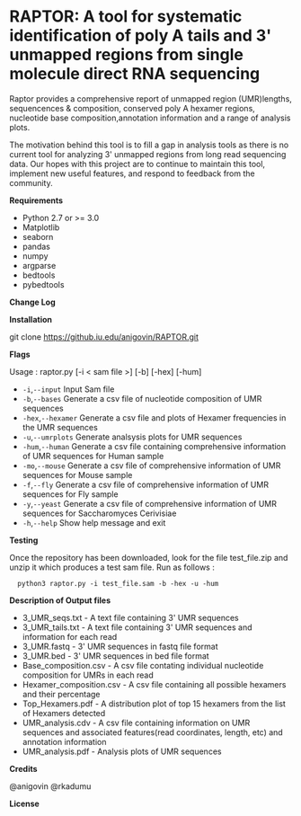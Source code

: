 # RAPTOR: A tool for systematic identification of poly A tails and 3' unmapped regions from single molecule direct RNA sequencing

Raptor provides a comprehensive report of unmapped region (UMR)lengths, sequencences & composition, conserved poly A hexamer regions, nucleotide base composition,annotation information and a range of analysis plots.

The motivation behind this tool is to fill a gap in analysis tools as there is no current tool for analyzing 3' unmapped regions from long read sequencing data. Our hopes with this project are to continue to maintain this tool, implement new useful features, and respond to feedback from the community.

**Requirements**
  
- Python 2.7 or >= 3.0
- Matplotlib 
- seaborn 
- pandas 
- numpy 
- argparse 
- bedtools
- pybedtools

**Change Log**




**Installation**

git clone https://github.iu.edu/anigovin/RAPTOR.git


**Flags**


 Usage : raptor.py [-i < sam file >] [-b] [-hex] [-hum]
 - `-i`,`--input` Input Sam file
 - `-b`,`--bases` Generate a csv file of nucleotide composition of UMR sequences
 - `-hex`,`--hexamer` Generate a csv file and plots of Hexamer frequencies in the UMR sequences
 - `-u`,`--umrplots` Generate analsysis plots for UMR sequences
 - `-hum`,`--human` Generate a csv file containing comprehensive information of UMR sequences for Human sample
 - `-mo`,`--mouse` Generate a csv file of comprehensive information of UMR sequences for Mouse sample
 - `-f`,`--fly` Generate a csv file of comprehensive information of UMR sequences for Fly sample
 - `-y`,`--yeast` Generate a csv file of comprehensive information of UMR sequences for Saccharomyces Cerivisiae
 - `-h`,`--help` Show help message and exit


**Testing**

Once the repository has been downloaded, look for the file test_file.zip and unzip it which produces a test sam file.
Run as follows :
      
      python3 raptor.py -i test_file.sam -b -hex -u -hum

**Description of Output files** 

- 3_UMR_seqs.txt - A text file containing 3' UMR sequences 
- 3_UMR_tails.txt - A text file containing 3' UMR sequences and information for each read 
- 3_UMR.fastq - 3' UMR sequences in fastq file format 
- 3_UMR.bed - 3' UMR sequences in bed file format
- Base_composition.csv - A csv file contating individual nucleotide composition for UMRs in each read
- Hexamer_composition.csv - A csv file containing all possible hexamers and their percentage
- Top_Hexamers.pdf - A distribution plot of top 15 hexamers from the list of Hexamers detected
- UMR_analysis.cdv - A csv file containing information on UMR sequences and associated features(read coordinates, length, etc)  and annotation information
- UMR_analysis.pdf - Analysis plots of UMR sequences 



**Credits**

@anigovin
@rkadumu

**License**
